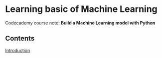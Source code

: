 # Learning basic of Machine Learning

Codecademy course note: **Build a Machine Learning model with Python** 

## Contents

[Introduction](https://github.com/wennnerd/Machine-Learning/blob/main/ML-notes/Introduction.md)
